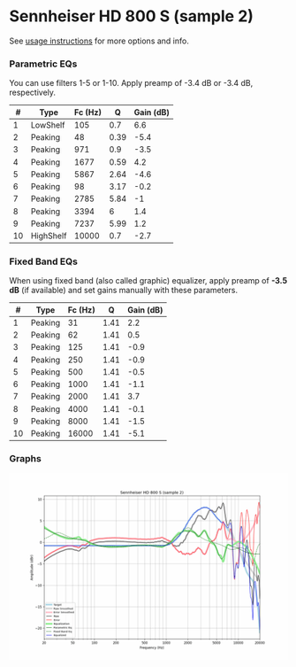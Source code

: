 # Sennheiser HD 800 S (sample 2)
See [usage instructions](https://github.com/jaakkopasanen/AutoEq#usage) for more options and info.

### Parametric EQs
You can use filters 1-5 or 1-10. Apply preamp of -3.4 dB or -3.4 dB, respectively.

|   # | Type      |   Fc (Hz) |    Q |   Gain (dB) |
|-----|-----------|-----------|------|-------------|
|   1 | LowShelf  |       105 | 0.7  |         6.6 |
|   2 | Peaking   |        48 | 0.39 |        -5.4 |
|   3 | Peaking   |       971 | 0.9  |        -3.5 |
|   4 | Peaking   |      1677 | 0.59 |         4.2 |
|   5 | Peaking   |      5867 | 2.64 |        -4.6 |
|   6 | Peaking   |        98 | 3.17 |        -0.2 |
|   7 | Peaking   |      2785 | 5.84 |        -1   |
|   8 | Peaking   |      3394 | 6    |         1.4 |
|   9 | Peaking   |      7237 | 5.99 |         1.2 |
|  10 | HighShelf |     10000 | 0.7  |        -2.7 |

### Fixed Band EQs
When using fixed band (also called graphic) equalizer, apply preamp of **-3.5 dB** (if available) and set gains manually with these parameters.

|   # | Type    |   Fc (Hz) |    Q |   Gain (dB) |
|-----|---------|-----------|------|-------------|
|   1 | Peaking |        31 | 1.41 |         2.2 |
|   2 | Peaking |        62 | 1.41 |         0.5 |
|   3 | Peaking |       125 | 1.41 |        -0.9 |
|   4 | Peaking |       250 | 1.41 |        -0.9 |
|   5 | Peaking |       500 | 1.41 |        -0.5 |
|   6 | Peaking |      1000 | 1.41 |        -1.1 |
|   7 | Peaking |      2000 | 1.41 |         3.7 |
|   8 | Peaking |      4000 | 1.41 |        -0.1 |
|   9 | Peaking |      8000 | 1.41 |        -1.5 |
|  10 | Peaking |     16000 | 1.41 |        -5.1 |

### Graphs
![](./Sennheiser%20HD%20800%20S%20(sample%202).png)
